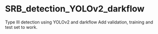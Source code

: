 # SRB_detection_YOLOv2_darkflow
Type III detection using YOLOv2 and darkflow
Add validation, training and test set to work.
